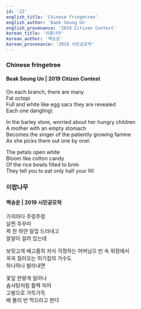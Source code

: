 ```yaml
---
id: '22'
english_title: 'Chinese fringetree'
english_author: 'Baek Seung Un'
english_provenance: '2019 Citizen Contest'
korean_title: '이팝나무'
korean_author: '백승운'
korean_provenance: '2019 시민공모작'
---
```


### Chinese fringetree

#### Beak Seung Un | 2019 Citizen Contest

On each branch, there are many\
Fat octopi\
Full and white like egg sacs they are revealed\
Each one dangling\

In the barley store, worried about her hungry children\
A mother with an empty stomach\
Becomes the singer of the patiently growing famine\
As she picks them out one by one\

The petals open white\
Bloom like cotton candy\
Of the rice bowls filled to brim\
They tell you to eat only half your fill

### 이팝나무

#### 백승운 | 2019 시민공모작

가지마다 주렁주렁\
살찐 주꾸미\
꽉 찬 하얀 알집 드러내고\
알알이 걸려 있는데

보릿고개 배고픔의 자식 걱정하는
어머님으 빈 속 위장에서\
꼭꼭 질러오는 허기짐의 가수도\
하나하나 발라내면

꽃잎 한얗게 일어나\
솜사탕처럼 활짝 피어\
고봉으로 가득가득\
배 불리 반 먹으라고 한다
